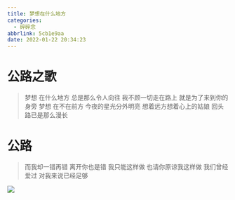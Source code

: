 ```yaml
---
title: 梦想在什么地方
categories:
  - 碎碎念
abbrlink: 5cb1e9aa
date: 2022-01-22 20:34:23
---
```


# 公路之歌


>梦想 在什么地方
总是那么令人向往
我不顾一切走在路上
就是为了来到你的身旁
梦想 在不在前方
今夜的星光分外明亮
想着远方想着心上的姑娘
>回头路已是那么漫长


# 公路


>而我却一错再错
离开你也是错 我只能这样做
也请你原谅我这样做
我们曾经爱过
>对我来说已经足够


![](1.jpg)
